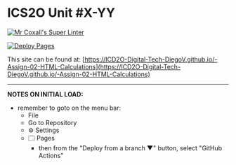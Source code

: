 # ICS2O Unit #X-YY

[![Mr Coxall's Super Linter](https://github.com/ICD2O-Digital-Tech-DiegoV/-Assign-02-HTML-Calculations/workflows/Mr%20Coxall's%20Super%20Linter/badge.svg)](https://github.com/<OWNER>/<REPOSITORY>/actions)

[![Deploy Pages](https://github.com/ICD2O-Digital-Tech-DiegoV/-Assign-02-HTML-Calculations/workflows/Deploy%20Pages/badge.svg)](https://github.com/<OWNER>/<REPOSITORY>/actions)

This site can be found at: [https://ICD2O-Digital-Tech-DiegoV.github.io/-Assign-02-HTML-Calculations](https://ICD2O-Digital-Tech-DiegoV.github.io/-Assign-02-HTML-Calculations)

---

**NOTES ON INITIAL LOAD:**
- remember to goto on the menu bar:
  - File
  - Go to Repository
  - ⚙ Settings
  - 🗔 Pages
    - then from the "Deploy from a branch ▼" button, select "GitHub Actions"
